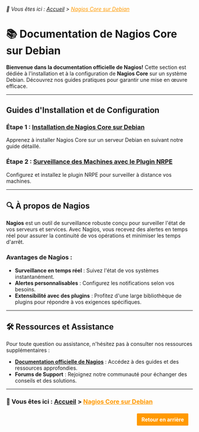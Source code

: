 <link rel="stylesheet" type="text/css" href="/assets/css/theme.css">

###### 📂 Vous êtes ici : [Accueil](../../index.md) > <a href="." style="color: #ff9900; text-decoration: underline;">Nagios Core sur Debian</a>

# 📚 Documentation de Nagios Core sur Debian

**Bienvenue dans la documentation officielle de Nagios!** Cette section est dédiée à l'installation et à la configuration de **Nagios Core** sur un système Debian. Découvrez nos guides pratiques pour garantir une mise en œuvre efficace.

---

## Guides d'Installation et de Configuration

### Étape 1 : [Installation de Nagios Core sur Debian](installation-nagioscore.md)
Apprenez à installer Nagios Core sur un serveur Debian en suivant notre guide détaillé.

### Étape 2 : [Surveillance des Machines avec le Plugin NRPE](supervision-nrpe)
Configurez et installez le plugin NRPE pour surveiller à distance vos machines.

---

## 🔍 À propos de Nagios

**Nagios** est un outil de surveillance robuste conçu pour surveiller l'état de vos serveurs et services. Avec Nagios, vous recevez des alertes en temps réel pour assurer la continuité de vos opérations et minimiser les temps d'arrêt.

### Avantages de Nagios :
- **Surveillance en temps réel** : Suivez l'état de vos systèmes instantanément.
- **Alertes personnalisables** : Configurez les notifications selon vos besoins.
- **Extensibilité avec des plugins** : Profitez d'une large bibliothèque de plugins pour répondre à vos exigences spécifiques.

---

## 🛠️ Ressources et Assistance

Pour toute question ou assistance, n'hésitez pas à consulter nos ressources supplémentaires :

- **[Documentation officielle de Nagios](https://www.nagios.org/documentation/)** : Accédez à des guides et des ressources approfondies.
- **Forums de Support** : Rejoignez notre communauté pour échanger des conseils et des solutions.

---

### 📂 Vous êtes ici : [Accueil](../../index.md) > <a href="." style="color: #ff9900; text-decoration: underline;">Nagios Core sur Debian</a>

<p style="text-align: right; margin: 20px 0;">
    <a href="javascript:history.back()" style="display: inline-block; padding: 8px 12px; background-color: #ff9900; color: white; text-decoration: none; border: 2px solid white; border-radius: 4px; font-weight: bold; margin-right: 10px;">
        Retour en arrière
    </a>
</p>
